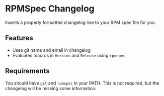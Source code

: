 # RPMSpec Changelog

Inserts a properly formatted changelog line to your RPM spec file for you.

## Features

- Uses git name and email in changelog
- Evaluates macros in `Version` and `Release` using `rpmspec`

## Requirements

You should have `git` and `rpmspec` in your PATH.
This is not required, but the changelog will be missing some information.
